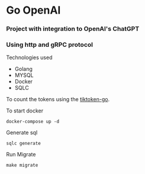 # Go OpenAI

### Project with integration to OpenAI's ChatGPT
### Using http and gRPC protocol

Technologies used
- Golang
- MYSQL
- Docker
- SQLC

To count the tokens using the [tiktoken-go](https://github.com/j178/tiktoken-go).

To start docker
```
docker-compose up -d
```

Generate sql
```
sqlc generate
```

Run Migrate
```
make migrate
```
